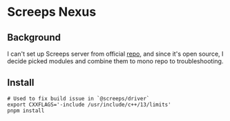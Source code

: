 # Screeps Nexus

## Background

I can't set up Screeps server from official [repo](https://github.com/screeps/screeps), and since it's open source, I decide picked modules and combine them to mono repo to troubleshooting.

## Install

```shell
# Used to fix build issue in `@screeps/driver`
export CXXFLAGS='-include /usr/include/c++/13/limits'
pnpm install
```
